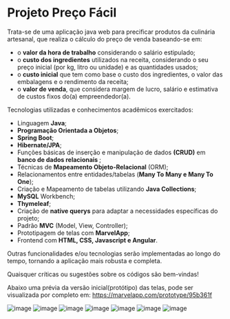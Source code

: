 <h1>Projeto <b>Preço Fácil</b></h1>

Trata-se de uma aplicação java web para precificar produtos da culinária artesanal, que realiza o cálculo do preço de venda baseando-se em:<br>
- o <b>valor da hora de trabalho</b> considerando o salário estipulado;<br>
- o <b>custo dos ingredientes</b> utilizados na receita, considerando o seu preço inicial (por kg, litro ou unidade) e as quantidades usados;<br>
- o <b>custo inicial</b> que tem como base o custo dos ingredientes, o valor das embalagens e o rendimento da receita;<br>
- o <b>valor de venda</b>, que considera margem de lucro, salário e estimativa de custos fixos do(a) empreendedor(a).<br>

Tecnologias utilizadas e conhecimentos acadêmicos exercitados:<br>
- Linguagem <b>Java</b>;<br>
- <b>Programação Orientada a Objetos</b>;<br>
- <b>Spring Boot</b>;<br>
- <b>Hibernate/JPA</b>;<br>
- Funções básicas de inserção e manipulação de dados <b>(CRUD)</b> em <b>banco de dados relacionais </b>;<br>
- Técnicas de <b>Mapeamento Objeto-Relacional</b> (ORM);<br>
- Relacionamentos entre entidades/tabelas (<b>Many To Many e Many To One</b>);<br> 
- Criação e Mapeamento de tabelas utilizando <b>Java Collections</b>;
- <b>MySQL</b> Workbench;<br>
- <b>Thymeleaf</b>; <br>
- Criação de <b>native querys</b> para adaptar a necessidades específicas do projeto;<br>
- Padrão <b>MVC</b> (Model, View, Controller);<br>
- Prototipagem de telas com <b>MarvelApp</b>;<br>
- Frontend com <b>HTML, CSS, Javascript e Angular</b>.<br>

Outras funcionalidades e/ou tecnologias serão implementadas ao longo do tempo, tornando a aplicação mais robusta e completa.

Quaisquer críticas ou sugestões sobre os códigos são bem-vindas!

Abaixo uma prévia da versão inicial(protótipo) das telas, pode ser visualizada por completo em: https://marvelapp.com/prototype/95b361f  

![image](https://user-images.githubusercontent.com/93226440/179882098-d5c0451f-f0db-455e-99b6-906f8ed2710f.png)
![image](https://user-images.githubusercontent.com/93226440/179882249-854c63c6-1194-4e30-ad3f-bbd59b1692ab.png)
![image](https://user-images.githubusercontent.com/93226440/179882356-45df29d2-afff-4c3e-8710-b64c323ad217.png)
![image](https://user-images.githubusercontent.com/93226440/179882383-aaed8b54-3c16-424d-b7f6-8a9779ffc02d.png)
![image](https://user-images.githubusercontent.com/93226440/179882450-4f44c938-f87b-4e5a-94f9-d4f1ee59a69a.png)
![image](https://user-images.githubusercontent.com/93226440/179882490-19fbe4cb-e629-47f7-9a4f-e54adafddf43.png)
![image](https://user-images.githubusercontent.com/93226440/179882516-94eba875-4450-49f2-93f5-3b7b04fef7cc.png)

